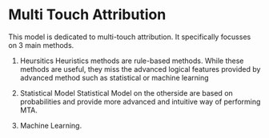 # Multi Touch Attribution 

This model is dedicated to multi-touch attribution. It specifically focusses on 3 main methods. 

1. Heursitics
   Heuristics methods are rule-based methods. While these methods are useful, they miss the advanced logical features provided by advanced method such as statistical or machine learning
   
2. Statistical Model
   Statistical Model on the otherside are based on probabilities and provide more advanced and intuitive way of performing MTA.
   
3. Machine Learning. 
